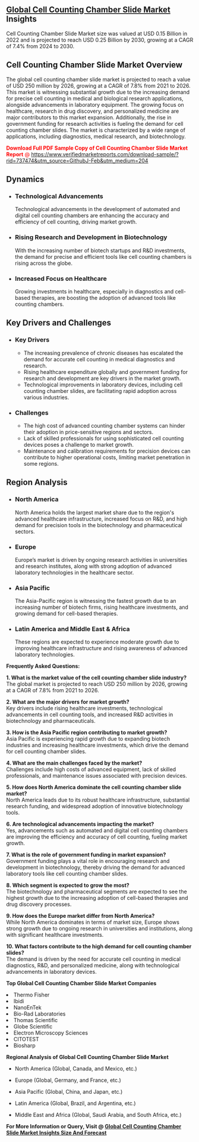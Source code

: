 <h2><a href="https://www.verifiedmarketreports.com/download-sample/?rid=737474&amp;utm_source=GithubJ&amp;utm_medium=204" target="_blank">Global Cell Counting Chamber Slide Market</a> Insights</h2><p>Cell Counting Chamber Slide Market size was valued at USD 0.15 Billion in 2022 and is projected to reach USD 0.25 Billion by 2030, growing at a CAGR of 7.4% from 2024 to 2030.</p><p> <h2>Cell Counting Chamber Slide Market Overview</h2> <p>The global cell counting chamber slide market is projected to reach a value of USD 250 million by 2026, growing at a CAGR of 7.8% from 2021 to 2026. This market is witnessing substantial growth due to the increasing demand for precise cell counting in medical and biological research applications, alongside advancements in laboratory equipment. The growing focus on healthcare, research in drug discovery, and personalized medicine are major contributors to this market expansion. Additionally, the rise in government funding for research activities is fueling the demand for cell counting chamber slides. The market is characterized by a wide range of applications, including diagnostics, medical research, and biotechnology.</p> <p><p><span class=""><span style="color: #ff0000;"><strong>Download Full PDF Sample Copy of Cell Counting Chamber Slide Market Report</strong> @ </span><a href="https://www.verifiedmarketreports.com/download-sample/?rid=737474&amp;utm_source=GithubJ-Feb&amp;utm_medium=204" target="_blank">https://www.verifiedmarketreports.com/download-sample/?rid=737474&amp;utm_source=GithubJ-Feb&amp;utm_medium=204</a></span></p></p> <h2>Dynamics</h2> <ul> <li><h3>Technological Advancements</h3> Technological advancements in the development of automated and digital cell counting chambers are enhancing the accuracy and efficiency of cell counting, driving market growth.</li> <li><h3>Rising Research and Development in Biotechnology</h3> With the increasing number of biotech startups and R&D investments, the demand for precise and efficient tools like cell counting chambers is rising across the globe.</li> <li><h3>Increased Focus on Healthcare</h3> Growing investments in healthcare, especially in diagnostics and cell-based therapies, are boosting the adoption of advanced tools like counting chambers.</li> </ul> <h2>Key Drivers and Challenges</h2> <ul> <li><h3>Key Drivers</h3> <ul> <li>The increasing prevalence of chronic diseases has escalated the demand for accurate cell counting in medical diagnostics and research.</li> <li>Rising healthcare expenditure globally and government funding for research and development are key drivers in the market growth.</li> <li>Technological improvements in laboratory devices, including cell counting chamber slides, are facilitating rapid adoption across various industries.</li> </ul> </li> <li><h3>Challenges</h3> <ul> <li>The high cost of advanced counting chamber systems can hinder their adoption in price-sensitive regions and sectors.</li> <li>Lack of skilled professionals for using sophisticated cell counting devices poses a challenge to market growth.</li> <li>Maintenance and calibration requirements for precision devices can contribute to higher operational costs, limiting market penetration in some regions.</li> </ul> </li> </ul> <h2>Region Analysis</h2> <ul> <li><h3>North America</h3> North America holds the largest market share due to the region's advanced healthcare infrastructure, increased focus on R&D, and high demand for precision tools in the biotechnology and pharmaceutical sectors.</li> <li><h3>Europe</h3> Europe’s market is driven by ongoing research activities in universities and research institutes, along with strong adoption of advanced laboratory technologies in the healthcare sector.</li> <li><h3>Asia Pacific</h3> The Asia-Pacific region is witnessing the fastest growth due to an increasing number of biotech firms, rising healthcare investments, and growing demand for cell-based therapies.</li> <li><h3>Latin America and Middle East & Africa</h3> These regions are expected to experience moderate growth due to improving healthcare infrastructure and rising awareness of advanced laboratory technologies.</li> </ul> <p><strong>Frequently Asked Questions:</strong></p> <p><strong>1. What is the market value of the cell counting chamber slide industry?</strong><br> The global market is projected to reach USD 250 million by 2026, growing at a CAGR of 7.8% from 2021 to 2026.</p> <p><strong>2. What are the major drivers for market growth?</strong><br> Key drivers include rising healthcare investments, technological advancements in cell counting tools, and increased R&D activities in biotechnology and pharmaceuticals.</p> <p><strong>3. How is the Asia Pacific region contributing to market growth?</strong><br> Asia Pacific is experiencing rapid growth due to expanding biotech industries and increasing healthcare investments, which drive the demand for cell counting chamber slides.</p> <p><strong>4. What are the main challenges faced by the market?</strong><br> Challenges include high costs of advanced equipment, lack of skilled professionals, and maintenance issues associated with precision devices.</p> <p><strong>5. How does North America dominate the cell counting chamber slide market?</strong><br> North America leads due to its robust healthcare infrastructure, substantial research funding, and widespread adoption of innovative biotechnology tools.</p> <p><strong>6. Are technological advancements impacting the market?</strong><br> Yes, advancements such as automated and digital cell counting chambers are improving the efficiency and accuracy of cell counting, fueling market growth.</p> <p><strong>7. What is the role of government funding in market expansion?</strong><br> Government funding plays a vital role in encouraging research and development in biotechnology, thereby driving the demand for advanced laboratory tools like cell counting chamber slides.</p> <p><strong>8. Which segment is expected to grow the most?</strong><br> The biotechnology and pharmaceutical segments are expected to see the highest growth due to the increasing adoption of cell-based therapies and drug discovery processes.</p> <p><strong>9. How does the Europe market differ from North America?</strong><br> While North America dominates in terms of market size, Europe shows strong growth due to ongoing research in universities and institutions, along with significant healthcare investments.</p> <p><strong>10. What factors contribute to the high demand for cell counting chamber slides?</strong><br> The demand is driven by the need for accurate cell counting in medical diagnostics, R&D, and personalized medicine, along with technological advancements in laboratory devices.</p> </p><p><strong>Top Global Cell Counting Chamber Slide Market Companies</strong></p><div data-test-id=""><p><li>Thermo Fisher</li><li> Ibidi</li><li> NanoEnTek</li><li> Bio-Rad Laboratories</li><li> Thomas Scientific</li><li> Globe Scientific</li><li> Electron Microscopy Sciences</li><li> CITOTEST</li><li> Biosharp</li></p><div><strong>Regional Analysis of&nbsp;Global Cell Counting Chamber Slide Market</strong></div><ul><li dir="ltr"><p dir="ltr">North America&nbsp;(Global, Canada, and Mexico, etc.)</p></li><li dir="ltr"><p dir="ltr">Europe (Global, Germany, and France, etc.)</p></li><li dir="ltr"><p dir="ltr">Asia Pacific&nbsp;(Global, China, and Japan, etc.)</p></li><li dir="ltr"><p dir="ltr">Latin America&nbsp;(Global, Brazil, and Argentina, etc.)</p></li><li dir="ltr">Middle East and Africa&nbsp;(Global, Saudi Arabia, and South Africa, etc.)</li></ul><p><strong>For More Information or Query, Visit @&nbsp;</strong><strong><a href="https://www.verifiedmarketreports.com/product/cell-counting-chamber-slide-market/?utm_source=GithubJ&amp;utm_medium=204" target="_blank">Global Cell Counting Chamber Slide Market Insights Size And Forecast</a></strong></p></div>
